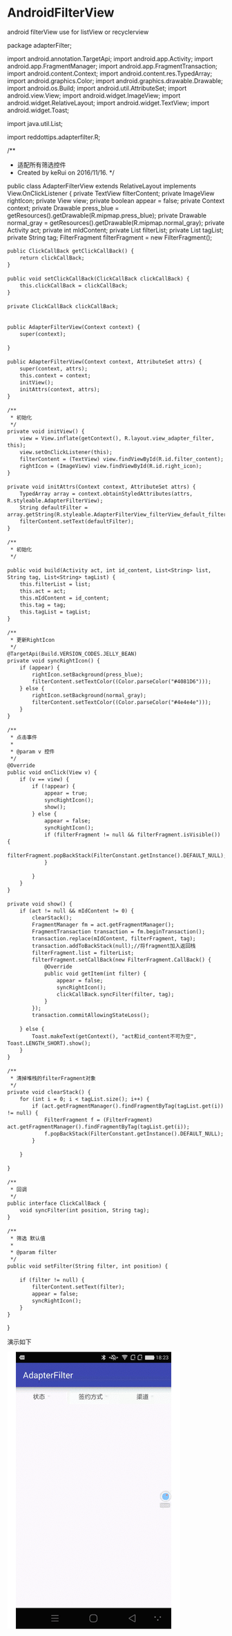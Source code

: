 # AndroidFilterView
android filterView  use for listView or recyclerview


package adapterFilter;

import android.annotation.TargetApi;
import android.app.Activity;
import android.app.FragmentManager;
import android.app.FragmentTransaction;
import android.content.Context;
import android.content.res.TypedArray;
import android.graphics.Color;
import android.graphics.drawable.Drawable;
import android.os.Build;
import android.util.AttributeSet;
import android.view.View;
import android.widget.ImageView;
import android.widget.RelativeLayout;
import android.widget.TextView;
import android.widget.Toast;


import java.util.List;

import reddottips.adapterfilter.R;

/**
 * 适配所有筛选控件
 * Created by keRui on 2016/11/16.
 */

public class AdapterFilterView extends RelativeLayout implements View.OnClickListener {
    private TextView filterContent;
    private ImageView rightIcon;
    private View view;
    private boolean appear = false;
    private Context context;
    private Drawable press_blue = getResources().getDrawable(R.mipmap.press_blue);
    private Drawable normal_gray = getResources().getDrawable(R.mipmap.normal_gray);
    private Activity act;
    private int mIdContent;
    private List<String> filterList;
    private List<String> tagList;
    private String tag;
    FilterFragment filterFragment = new FilterFragment();

    public ClickCallBack getClickCallBack() {
        return clickCallBack;
    }

    public void setClickCallBack(ClickCallBack clickCallBack) {
        this.clickCallBack = clickCallBack;
    }

    private ClickCallBack clickCallBack;


    public AdapterFilterView(Context context) {
        super(context);

    }

    public AdapterFilterView(Context context, AttributeSet attrs) {
        super(context, attrs);
        this.context = context;
        initView();
        initAttrs(context, attrs);
    }

    /**
     * 初始化
     */
    private void initView() {
        view = View.inflate(getContext(), R.layout.view_adapter_filter, this);
        view.setOnClickListener(this);
        filterContent = (TextView) view.findViewById(R.id.filter_content);
        rightIcon = (ImageView) view.findViewById(R.id.right_icon);
    }

    private void initAttrs(Context context, AttributeSet attrs) {
        TypedArray array = context.obtainStyledAttributes(attrs, R.styleable.AdapterFilterView);
        String defaultFilter = array.getString(R.styleable.AdapterFilterView_filterView_default_filter);
        filterContent.setText(defaultFilter);
    }

    /**
     * 初始化
     */

    public void build(Activity act, int id_content, List<String> list, String tag, List<String> tagList) {
        this.filterList = list;
        this.act = act;
        this.mIdContent = id_content;
        this.tag = tag;
        this.tagList = tagList;
    }

    /**
     * 更新RightIcon
     */
    @TargetApi(Build.VERSION_CODES.JELLY_BEAN)
    private void syncRightIcon() {
        if (appear) {
            rightIcon.setBackground(press_blue);
            filterContent.setTextColor((Color.parseColor("#4081D6")));
        } else {
            rightIcon.setBackground(normal_gray);
            filterContent.setTextColor((Color.parseColor("#4e4e4e")));
        }
    }

    /**
     * 点击事件
     *
     * @param v 控件
     */
    @Override
    public void onClick(View v) {
        if (v == view) {
            if (!appear) {
                appear = true;
                syncRightIcon();
                show();
            } else {
                appear = false;
                syncRightIcon();
                if (filterFragment != null && filterFragment.isVisible()) {
                    filterFragment.popBackStack(FilterConstant.getInstance().DEFAULT_NULL);
                }

            }
        }
    }

    private void show() {
        if (act != null && mIdContent != 0) {
            clearStack();
            FragmentManager fm = act.getFragmentManager();
            FragmentTransaction transaction = fm.beginTransaction();
            transaction.replace(mIdContent, filterFragment, tag);
            transaction.addToBackStack(null);//将fragment加入返回栈
            filterFragment.list = filterList;
            filterFragment.setCallBack(new FilterFragment.CallBack() {
                @Override
                public void getItem(int filter) {
                    appear = false;
                    syncRightIcon();
                    clickCallBack.syncFilter(filter, tag);
                }
            });
            transaction.commitAllowingStateLoss();

        } else {
            Toast.makeText(getContext(), "act和id_content不可为空", Toast.LENGTH_SHORT).show();
        }
    }

    /**
     * 清掉堆栈的filterFragment对象
     */
    private void clearStack() {
        for (int i = 0; i < tagList.size(); i++) {
            if (act.getFragmentManager().findFragmentByTag(tagList.get(i)) != null) {
                FilterFragment f = (FilterFragment) act.getFragmentManager().findFragmentByTag(tagList.get(i));
                f.popBackStack(FilterConstant.getInstance().DEFAULT_NULL);
            }

        }

    }

    /**
     * 回调
     */
    public interface ClickCallBack {
        void syncFilter(int position, String tag);
    }

    /**
     * 筛选 默认值
     *
     * @param filter
     */
    public void setFilter(String filter, int position) {

        if (filter != null) {
            filterContent.setText(filter);
            appear = false;
            syncRightIcon();
        }
    }
}

演示如下

![image](https://github.com/Ryanke/AndroidFilterView/blob/master/AdapterFilter/README.gif)


 



